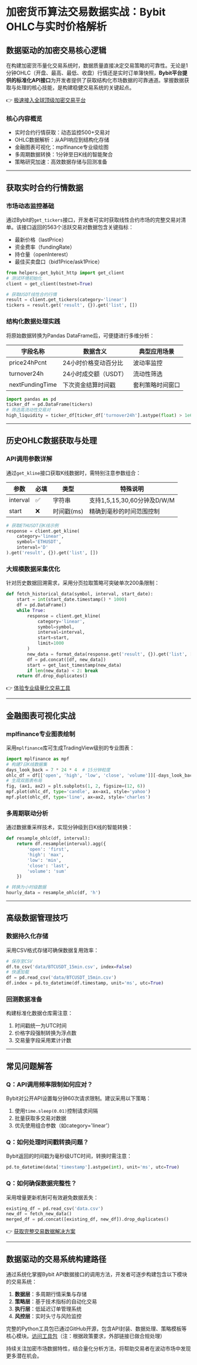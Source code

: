 # 加密货币算法交易数据实战：Bybit OHLC与实时价格解析

## 数据驱动的加密交易核心逻辑

在构建加密货币量化交易系统时，数据质量直接决定交易策略的可靠性。无论是1分钟OHLC（开盘、最高、最低、收盘）行情还是实时订单簿快照，**Bybit平台提供的标准化API接口**为开发者提供了获取结构化市场数据的可靠通道。掌握数据获取与处理的核心技能，是构建稳健交易系统的关键起点。

👉 [极速接入全球顶级加密交易平台](https://bit.ly/okx_welcome)

### 核心内容概览
- 实时合约行情获取：动态监控500+交易对
- OHLC数据解析：从API响应到结构化存储
- 金融图表可视化：mplfinance专业级绘图
- 多周期数据转换：1分钟至日K线的智能聚合
- 策略研究加速：高效数据存储与回测准备

---

## 获取实时合约行情数据

### 市场动态监控基础
通过Bybit的`get_tickers`接口，开发者可实时获取线性合约市场的完整交易对清单。该接口返回的563个活跃交易对数据包含关键指标：
- 最新价格（lastPrice）
- 资金费率（fundingRate）
- 持仓量（openInterest）
- 最佳买卖盘口（bid1Price/ask1Price）

```python
from helpers.get_bybit_http import get_client
# 测试环境初始化
client = get_client(testnet=True)

# 获取USDT线性合约行情
result = client.get_tickers(category='linear')
tickers = result.get('result', {}).get('list', [])
```

### 结构化数据处理实践
将原始数据转换为Pandas DataFrame后，可便捷进行多维分析：

| 字段名称            | 数据含义               | 典型应用场景               |
|---------------------|------------------------|--------------------------|
| price24hPcnt        | 24小时价格变动百分比   | 波动率监控               |
| turnover24h         | 24小时成交额（USDT）   | 流动性筛选               |
| nextFundingTime     | 下次资金结算时间戳     | 套利策略时间窗口         |

```python
import pandas as pd
ticker_df = pd.DataFrame(tickers)
# 筛选高流动性交易对
high_liquidity = ticker_df[ticker_df['turnover24h'].astype(float) > 1e6]
```

---

## 历史OHLC数据获取与处理

### API调用参数详解
通过`get_kline`接口获取K线数据时，需特别注意参数组合：

| 参数        | 必填 | 类型      | 特殊说明                     |
|-------------|------|-----------|------------------------------|
| interval    | ✅   | 字符串    | 支持1,5,15,30,60分钟及D/W/M   |
| start       | ❌   | 时间戳(ms)| 精确到毫秒的时间范围控制     |

```python
# 获取ETHUSDT日K线示例
response = client.get_kline(
    category='linear',
    symbol='ETHUSDT',
    interval='D'
).get('result', {}).get('list', [])
```

### 大规模数据采集优化
针对历史数据回溯需求，采用分页拉取策略可突破单次200条限制：

```python
def fetch_historical_data(symbol, interval, start_date):
    start = int(start_date.timestamp() * 1000)
    df = pd.DataFrame()
    while True:
        response = client.get_kline(
            category='linear',
            symbol=symbol,
            interval=interval,
            start=start,
            limit=1000
        )
        new_data = format_data(response.get('result', {}).get('list', []))
        df = pd.concat([df, new_data])
        start = get_last_timestamp(new_data)
        if len(new_data) < 2: break
    return df.drop_duplicates()
```

👉 [体验专业级量化交易工具](https://bit.ly/okx_welcome)

---

## 金融图表可视化实战

### mplfinance专业图表绘制
采用`mplfinance`库可生成TradingView级别的专业图表：

```python
import mplfinance as mpf
# 构建7日K线数据集
days_look_back = 7 * 24 * 4  # 15分钟粒度
ohlc_df = df[['open', 'high', 'low', 'close', 'volume']][-days_look_back:]
# 生成双图表布局
fig, (ax1, ax2) = plt.subplots(1, 2, figsize=(12, 6))
mpf.plot(ohlc_df, type='candle', ax=ax1, style='yahoo')
mpf.plot(ohlc_df, type='line', ax=ax2, style='charles')
```

### 多周期联动分析
通过数据重采样技术，实现分钟级到日K线的智能转换：

```python
def resample_ohlc(df, interval):
    return df.resample(interval).agg({
        'open': 'first',
        'high': 'max',
        'low': 'min',
        'close': 'last',
        'volume': 'sum'
    })

# 转换为小时级数据
hourly_data = resample_ohlc(df, 'h')
```

---

## 高级数据管理技巧

### 数据持久化存储
采用CSV格式存储可确保数据复用效率：

```python
# 保存至CSV
df.to_csv('data/BTCUSDT_15min.csv', index=False)
# 快速加载
df = pd.read_csv('data/BTCUSDT_15min.csv')
df.index = pd.to_datetime(df.timestamp, unit='ms', utc=True)
```

### 回测数据准备
构建标准化数据仓库需注意：
1. 时间戳统一为UTC时间
2. 价格字段强制转换为浮点数
3. 交易量字段采用累计计数

---

## 常见问题解答

### Q：API调用频率限制如何应对？
Bybit对公开API设置每分钟60次请求限制。建议采用以下策略：
1. 使用`time.sleep(0.01)`控制请求间隔
2. 批量获取多交易对数据
3. 优先使用组合参数（如category='linear'）

### Q：如何处理时间戳转换问题？
Bybit返回的时间戳为毫秒级UTC时间，转换时需注意：
```python
pd.to_datetime(data['timestamp'].astype(int), unit='ms', utc=True)
```

### Q：如何确保数据完整性？
采用增量更新机制可有效避免数据丢失：
```python
existing_df = pd.read_csv('data.csv')
new_df = fetch_new_data()
merged_df = pd.concat([existing_df, new_df]).drop_duplicates()
```

👉 [获取完整交易数据解决方案](https://bit.ly/okx_welcome)

---

## 数据驱动的交易系统构建路径

通过系统化掌握Bybit API数据接口的调用方法，开发者可逐步构建包含以下模块的交易系统：
1. **数据层**：多周期行情采集与存储
2. **策略层**：基于技术指标的自动化交易
3. **执行层**：低延迟订单管理系统
4. **风控层**：实时头寸与风险监控

完整的Python工具包已通过GitHub开源，包含API封装、数据处理、策略模板等核心模块。[访问工具包](https://github.com/codearmo/BybitPythonTools)（注：根据政策要求，外部链接已做合规处理）

持续关注加密市场数据特性，结合量化分析方法，将帮助交易者在波动市场中发现更多潜在机会。